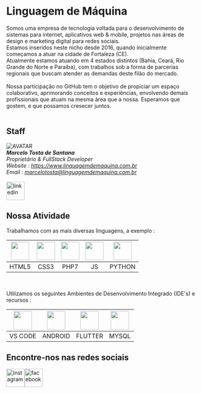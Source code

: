 
# Linguagem de Máquina

Somos uma empresa de tecnologia voltada para o desenvolvimento de sistemas para internet, aplicativos web & mobile, projetos nas áreas de design e marketing digital para redes sociais.
<br>
Estamos inseridos neste nicho desde 2016, quando inicialmente começamos a atuar na cidade de Fortaleza (CE). 
<br>
Atualmente estamos atuando em 4 estados distintos (Bahia, Ceará, Rio Grande do Norte e Paraíba), com trabalhos sob a forma de parcerias regionais que buscam atender as demandas deste filão do mercado.
<br>
<br>
Nossa participação no GitHub tem o objetivo de propiciar um espaço colaborativo, aprimorando conceitos e experiências, envolvendo demais profissionais que atuam na mesma área que a nossa. Esperamos que gostem, e que possamos cresecer juntos.
<br>
<br>

## Staff

![AVATAR](https://www.linguagemdemaquina.com.br/avatar/avatar_transparente.png "Marcelo Tosta - FullStack Developer")
<br>
***Marcelo Tosta de Santana***
<br>
*Proprietário & FullStack Developer*
<br>
*Website : https://www.linguagemdemaquina.com.br*
<br>
*Email : marcelotosta@linguagemdemaquina.com.br*
<br>
<br>
[<img alt="linkedin" width="48px" height="48px" src="https://www.linguagemdemaquina.com.br/icones/icone_linkedin.png" />](https://www.linkedin.com/in/marcelotostadesantana/ "Linkedin")

## Nossa Atividade

Trabalhamos com as mais diversas linguagens, a exemplo : 

| <img id="html_5" src="https://www.linguagemdemaquina.com.br/icones/icone_html5.png" style="display:inline-block; v-align:bottom; width:48px; height:48px;"> | <img id="css3" src="https://www.linguagemdemaquina.com.br/icones/icone_css3.png" style="display:inline-block; v-align:bottom; width:48px; height:48px;"> | <img id="php" src="https://www.linguagemdemaquina.com.br/icones/icone_php_7.png" style="display:inline-block; v-align:bottom; width:48px; height:48px;"> | <img id="js" src="https://www.linguagemdemaquina.com.br/icones/icone_js.png" style="display:inline-block; v-align:bottom; width:48px; height:48px;"> | <img id="python" src="https://www.linguagemdemaquina.com.br/icones/icone_python.png" style="display:inline-block; v-align:bottom; width:48px; height:48px;"> |
|:-----:|:------:|:------:|:------:|:------:|
| HTML5 |  CSS3  |  PHP7  |  JS  | PYTHON |

<br>

Utilizamos os seguintes Ambientes de Desenvolvimento Integrado (IDE's) e recursos : 

| <img id="visual_studio" src="https://www.linguagemdemaquina.com.br/icones/icone_visual_studio.png" style="display:inline-block; v-align:bottom; width:48px; height:48px;"> | <img id="android_studio" src="https://www.linguagemdemaquina.com.br/icones/icone_android_studio.png" style="display:inline-block; v-align:bottom; width:48px; height:48px;"> | <img id="flutter" src="https://www.linguagemdemaquina.com.br/icones/icone_flutter.png" style="display:inline-block; v-align:bottom; width:48px; height:48px;"> | <img id="my_sql" src="https://www.linguagemdemaquina.com.br/icones/icone_my_sql.png" style="display:inline-block; v-align:bottom; width:48px; height:48px;"> |
|:-----:|:-----:|:-----:|:-----:|
| VS CODE | ANDROID | FLUTTER | MYSQL |


## Encontre-nos nas redes sociais
[<img alt="instagram" width="48px" height="48px" src="https://www.linguagemdemaquina.com.br/icones/icone_instagram.png" />](https://www.instagram.com/linguagemdemaquina/ "Instagram")[<img alt="facebook" width="48px" height="48px" src="https://www.linguagemdemaquina.com.br/icones/icone_facebook.png" />](https://www.facebook.com/linguagemdemaquina.com.br/ "Facebook")




